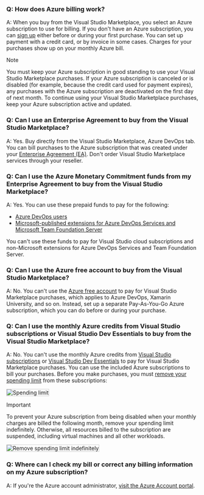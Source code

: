 ### Q: How does Azure billing work?

A: When you buy from the Visual Studio Marketplace, you select an Azure subscription to use for billing. If you don't have an Azure subscription, you can [sign up](https://portal.azure.com) either before or during your first purchase. You can set up payment with a credit card, or by invoice in some cases. Charges for your purchases show up on your monthly Azure bill.

>[!NOTE] 
> You must keep your Azure subscription in good standing to use your Visual Studio Marketplace purchases. If your Azure subscription is canceled or is disabled (for example, because the credit card used for payment expires), any purchases with the Azure subscription are deactivated on the first day of next month. To continue using your Visual Studio Marketplace purchases, keep your Azure subscription active and updated.


### Q: Can I use an Enterprise Agreement to buy from the Visual Studio Marketplace?

A: Yes. Buy directly from the Visual Studio Marketplace, Azure DevOps tab. You can bill purchases to the Azure subscription that was created under your [Enterprise Agreement (EA)](https://azure.microsoft.com/pricing/enterprise-agreement/). Don't order Visual Studio Marketplace services through your reseller.

### Q: Can I use the Azure Monetary Commitment funds from my Enterprise Agreement to buy from the Visual Studio Marketplace?

A: Yes. You can use these prepaid funds to pay for the following:

*	[Azure DevOps users](../buy-basic-access-add-users.md)
*	[Microsoft-published extensions for Azure DevOps Services and Microsoft Team Foundation Server](https://marketplace.visualstudio.com/azuredevops)

You can't use these funds to pay for Visual Studio cloud subscriptions and non-Microsoft extensions for Azure DevOps Services and Team Foundation Server.

### Q: Can I use the Azure free account to buy from the Visual Studio Marketplace?

A: No. You can't use the [Azure free account](https://azure.microsoft.com/pricing/free-trial/) to pay for Visual Studio Marketplace purchases, which applies to Azure DevOps, Xamarin University, and so on. Instead, set up a separate Pay-As-You-Go Azure subscription, which you can do before or during your purchase. 

### Q: Can I use the monthly Azure credits from Visual Studio subscriptions or Visual Studio Dev Essentials to buy from the Visual Studio Marketplace?

A: No. You can't use the monthly Azure credits from [Visual Studio subscriptions](https://visualstudio.microsoft.com/products/subscriber-benefits-vs) or [Visual Studio Dev Essentials](https://visualstudio.microsoft.com/products/visual-studio-dev-essentials-vs.aspx) to pay for Visual Studio Marketplace purchases. You can use the included Azure subscriptions to bill your purchases. Before you make purchases, you must [remove your spending limit](https://azure.microsoft.com/pricing/spending-limits/) from these subscriptions:

<img alt="Spending limit" src="/azure/devops/organizations/billing/media/spending-limit.png" style="border: 1px solid #CCCCCC" />

<a name="spending-limit"></a>

> [!Important]
> To prevent your Azure subscription from being disabled when your monthly charges are billed the following month, remove your spending limit indefinitely. Otherwise, all resources billed to the subscription are suspended, including virtual machines and all other workloads.

<img alt="Remove spending limit indefinitely" src="/azure/devops/organizations/billing/media/remove-spending-limit.png" style="border: 1px solid #CCCCCC" />

### Q: Where can I check my bill or correct any billing information on my Azure subscription?

A: If you're the Azure account administrator, [visit the Azure Account portal](https://account.windowsazure.com).
